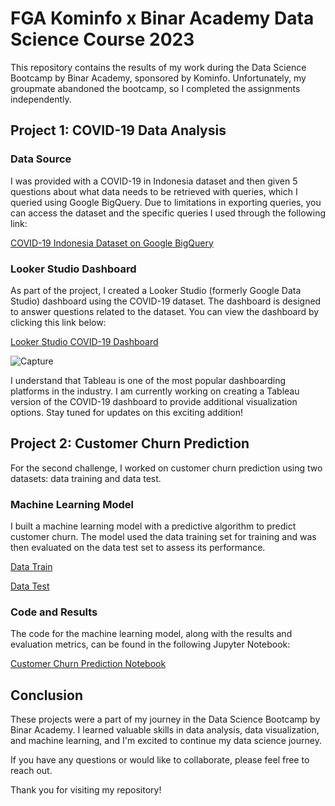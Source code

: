 # FGA Kominfo x Binar Academy Data Science Course 2023

This repository contains the results of my work during the Data Science Bootcamp by Binar Academy, sponsored by Kominfo. Unfortunately, my groupmate abandoned the bootcamp, so I completed the assignments independently.

## Project 1: COVID-19 Data Analysis

### Data Source
I was provided with a COVID-19 in Indonesia dataset and then given 5 questions about what data needs to be retrieved with queries, which I queried using Google BigQuery. Due to limitations in exporting queries, you can access the dataset and the specific queries I used through the following link:

[COVID-19 Indonesia Dataset on Google BigQuery](https://console.cloud.google.com/bigquery?sq=483474444483:f47e23bb96bb43d5a87330c693e8918e)

### Looker Studio Dashboard
As part of the project, I created a Looker Studio (formerly Google Data Studio) dashboard using the COVID-19 dataset. The dashboard is designed to answer questions related to the dataset. You can view the dashboard by clicking this link below:

[Looker Studio COVID-19 Dashboard](https://lookerstudio.google.com/u/0/reporting/36af1b4c-5adb-4422-aac3-79b89ca91b3f/page/wr7ID)

![Capture](https://github.com/gilangalauddin/FGA_KominfoxBinarAcademy_DataScience/assets/138756579/58feb883-587b-4ded-a380-79749c0f3105)

I understand that Tableau is one of the most popular dashboarding platforms in the industry. I am currently working on creating a Tableau version of the COVID-19 dashboard to provide additional visualization options. Stay tuned for updates on this exciting addition!

## Project 2: Customer Churn Prediction

For the second challenge, I worked on customer churn prediction using two datasets: data training and data test.

### Machine Learning Model
I built a machine learning model with a predictive algorithm to predict customer churn. The model used the data training set for training and was then evaluated on the data test set to assess its performance.

[Data Train](https://github.com/gilangalauddin/FGA_KominfoxBinarAcademy_DataScience/blob/master/Data%20Train.csv)

[Data Test](https://github.com/gilangalauddin/FGA_KominfoxBinarAcademy_DataScience/blob/master/Data%20Test.csv)

### Code and Results
The code for the machine learning model, along with the results and evaluation metrics, can be found in the following Jupyter Notebook:

[Customer Churn Prediction Notebook](https://colab.research.google.com/drive/1qezJp0t-aw0c6CvcEYkAZ_oCqSEM4nZX?usp=sharing)

## Conclusion

These projects were a part of my journey in the Data Science Bootcamp by Binar Academy. I learned valuable skills in data analysis, data visualization, and machine learning, and I'm excited to continue my data science journey.

If you have any questions or would like to collaborate, please feel free to reach out.

Thank you for visiting my repository!
